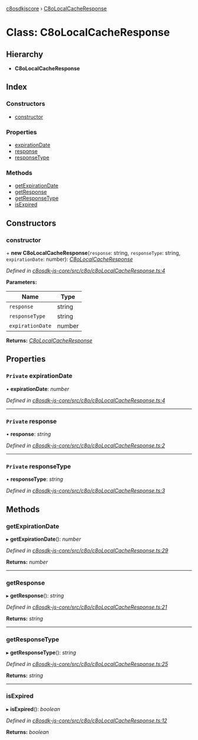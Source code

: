 [c8osdkjscore](../README.md) › [C8oLocalCacheResponse](c8olocalcacheresponse.md)

# Class: C8oLocalCacheResponse

## Hierarchy

* **C8oLocalCacheResponse**

## Index

### Constructors

* [constructor](c8olocalcacheresponse.md#constructor)

### Properties

* [expirationDate](c8olocalcacheresponse.md#private-expirationdate)
* [response](c8olocalcacheresponse.md#private-response)
* [responseType](c8olocalcacheresponse.md#private-responsetype)

### Methods

* [getExpirationDate](c8olocalcacheresponse.md#getexpirationdate)
* [getResponse](c8olocalcacheresponse.md#getresponse)
* [getResponseType](c8olocalcacheresponse.md#getresponsetype)
* [isExpired](c8olocalcacheresponse.md#isexpired)

## Constructors

###  constructor

\+ **new C8oLocalCacheResponse**(`response`: string, `responseType`: string, `expirationDate`: number): *[C8oLocalCacheResponse](c8olocalcacheresponse.md)*

*Defined in [c8osdk-js-core/src/c8o/c8oLocalCacheResponse.ts:4](https://github.com/convertigo/c8osdk-angular/blob/ffab8e3/src/c8o/c8oLocalCacheResponse.ts#L4)*

**Parameters:**

Name | Type |
------ | ------ |
`response` | string |
`responseType` | string |
`expirationDate` | number |

**Returns:** *[C8oLocalCacheResponse](c8olocalcacheresponse.md)*

## Properties

### `Private` expirationDate

• **expirationDate**: *number*

*Defined in [c8osdk-js-core/src/c8o/c8oLocalCacheResponse.ts:4](https://github.com/convertigo/c8osdk-angular/blob/ffab8e3/src/c8o/c8oLocalCacheResponse.ts#L4)*

___

### `Private` response

• **response**: *string*

*Defined in [c8osdk-js-core/src/c8o/c8oLocalCacheResponse.ts:2](https://github.com/convertigo/c8osdk-angular/blob/ffab8e3/src/c8o/c8oLocalCacheResponse.ts#L2)*

___

### `Private` responseType

• **responseType**: *string*

*Defined in [c8osdk-js-core/src/c8o/c8oLocalCacheResponse.ts:3](https://github.com/convertigo/c8osdk-angular/blob/ffab8e3/src/c8o/c8oLocalCacheResponse.ts#L3)*

## Methods

###  getExpirationDate

▸ **getExpirationDate**(): *number*

*Defined in [c8osdk-js-core/src/c8o/c8oLocalCacheResponse.ts:29](https://github.com/convertigo/c8osdk-angular/blob/ffab8e3/src/c8o/c8oLocalCacheResponse.ts#L29)*

**Returns:** *number*

___

###  getResponse

▸ **getResponse**(): *string*

*Defined in [c8osdk-js-core/src/c8o/c8oLocalCacheResponse.ts:21](https://github.com/convertigo/c8osdk-angular/blob/ffab8e3/src/c8o/c8oLocalCacheResponse.ts#L21)*

**Returns:** *string*

___

###  getResponseType

▸ **getResponseType**(): *string*

*Defined in [c8osdk-js-core/src/c8o/c8oLocalCacheResponse.ts:25](https://github.com/convertigo/c8osdk-angular/blob/ffab8e3/src/c8o/c8oLocalCacheResponse.ts#L25)*

**Returns:** *string*

___

###  isExpired

▸ **isExpired**(): *boolean*

*Defined in [c8osdk-js-core/src/c8o/c8oLocalCacheResponse.ts:12](https://github.com/convertigo/c8osdk-angular/blob/ffab8e3/src/c8o/c8oLocalCacheResponse.ts#L12)*

**Returns:** *boolean*
